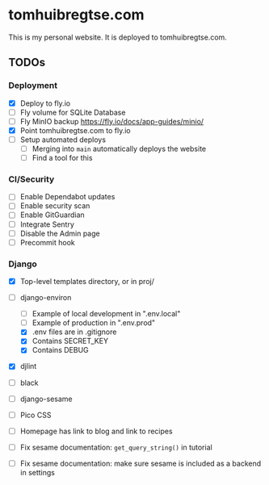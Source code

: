 # tomhuibregtse.com
This is my personal website. It is deployed to tomhuibregtse.com.

## TODOs

### Deployment
- [X] Deploy to fly.io
- [ ] Fly volume for SQLite Database
- [ ] Fly MinIO backup https://fly.io/docs/app-guides/minio/
- [X] Point tomhuibregtse.com to fly.io
- [ ] Setup automated deploys
  - [ ] Merging into `main` automatically deploys the website
  - [ ] Find a tool for this

### CI/Security
- [ ] Enable Dependabot updates
- [ ] Enable security scan
- [ ] Enable GitGuardian
- [ ] Integrate Sentry
- [ ] Disable the Admin page
- [ ] Precommit hook

### Django
- [X] Top-level templates directory, or in proj/
- [ ] django-environ
  - [ ] Example of local development in ".env.local"
  - [ ] Example of production in ".env.prod"
  - [X] .env files are in .gitignore
  - [X] Contains SECRET_KEY
  - [X] Contains DEBUG
- [X] djlint
- [ ] black
- [ ] django-sesame
- [ ] Pico CSS
- [ ] Homepage has link to blog and link to recipes

- [ ] Fix sesame documentation: `get_query_string()` in tutorial
- [ ] Fix sesame documentation: make sure sesame is included as a backend in settings
